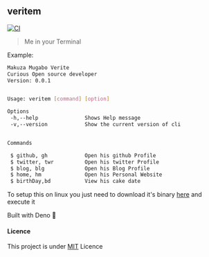 ## veritem

[![CI](https://github.com/makuzaverite/veritem/actions/workflows/ci.yml/badge.svg)](https://github.com/makuzaverite/veritem/actions/workflows/ci.yml)
>Me in your Terminal

Example:

```bash
Makuza Mugabo Verite
Curious Open source developer
Version: 0.0.1


Usage: veritem [command] [option]

Options
 -h,--help               Shows Help message
 -v,--version            Show the current version of cli


Commands

 $ github, gh            Open his github Profile
 $ twitter, twr          Open his twitter Profile
 $ blog, blg             Open his Blog Profile
 $ home, hm              Open his Personal Website
 $ birthDay,bd           View his cake date
```

To setup this on linux you just need to download it's binary [here](https://github.com/makuzaverite/veritem/blob/main/bin/veritem) and execute it


Built with Deno 🦕

#### Licence

This project is under
[MIT](https://github.com/makuzaverite/veritem/blob/main/LICENSE) Licence
